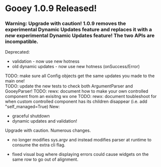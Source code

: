 # Gooey 1.0.9 Released! 

### Warning: **Upgrade with caution!** 1.0.9 removes the experimental Dynamic Updates feature and replaces it with a _new_ experimental Dynamic Updates feature! The two APIs are incompatible.    


Deprecated: 

 - validation - now use new hotness 
 - old dynamic updates - now use new hotness (onSuccess/Error)

TODO: make sure all Config objects get the same updates you made to the main one!  
TODO: update the new tests to check both ArgumentParser and GooeyParser! 
TODO: rewx: document how to make your own controlled component from an exisitng wx one 
TODO: rewx: document toubleshoot for when custom controlled component has its children disappear (i.e. add "self_managed=True)
New: 

 - graceful shutdown 
 - dynamic updates and validation!
 
  
 
 Upgrade with caution. Numerous changes. 
 
 - no longer modifies sys.argv and instead modifies parser at runtime to consume the extra cli flag.
 
 - fixed visual bug where displaying errors could cause widgets on the same row to go out of alignment.  
 
 